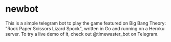 # newbot
This is a simple telegram bot to play the game featured on Big Bang Theory: "Rock Paper Scissors Lizard Spock", written in Go and running on a Heroku server.
To try a live demo of it, check out @timewaster_bot on Telegram.
